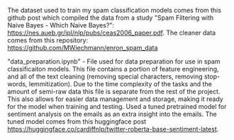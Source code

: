 The dataset used to train my spam classification models comes from this github post which compiled the data from a study
"Spam Filtering with Naive Bayes - Which Naive Bayes?": https://nes.aueb.gr/ipl/nlp/pubs/ceas2006_paper.pdf. 
The cleaner data comes from this repository: https://github.com/MWiechmann/enron_spam_data

"data_preparation.ipynb" -
  File used for data preparation for use in spam classificaiton models. This file contains a portion of feature engineering, and all of the text cleaning (removing special characters, removing stop-words, lemmitization). Due to the time complexity of the tasks and the amount of semi-raw data this file is separate from the rest of the project. This also allows for easier data management and storage, making it ready for the model when training and testing. Used a tuned pretrained model for sentiment analysis on the emails as an extra insight into the emails. The tuned model comes from this huggingface post https://huggingface.co/cardiffnlp/twitter-roberta-base-sentiment-latest.

